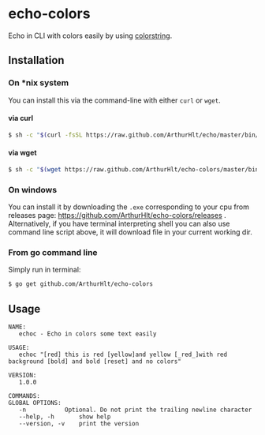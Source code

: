 # echo-colors

Echo in CLI with colors easily by using [colorstring](https://github.com/mitchellh/colorstring).

## Installation

### On *nix system

You can install this via the command-line with either `curl` or `wget`.

#### via curl

```bash
$ sh -c "$(curl -fsSL https://raw.github.com/ArthurHlt/echo/master/bin/install.sh)"
```

#### via wget

```bash
$ sh -c "$(wget https://raw.github.com/ArthurHlt/echo-colors/master/bin/install.sh -O -)"
```

### On windows

You can install it by downloading the `.exe` corresponding to your cpu from releases page: https://github.com/ArthurHlt/echo-colors/releases .
Alternatively, if you have terminal interpreting shell you can also use command line script above, it will download file in your current working dir.

### From go command line

Simply run in terminal:

```bash
$ go get github.com/ArthurHlt/echo-colors
```

## Usage

```
NAME:
   echoc - Echo in colors some text easily

USAGE:
   echoc "[red] this is red [yellow]and yellow [_red_]with red background [bold] and bold [reset] and no colors"

VERSION:
   1.0.0

COMMANDS:
GLOBAL OPTIONS:
   -n			Optional. Do not print the trailing newline character
   --help, -h		show help
   --version, -v	print the version
```